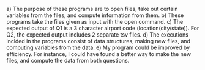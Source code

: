 a) The purpose of these programs are to open files, take out certain variables from the files, and compute information from them.
b) These programs take the files given as input with the open command. 
c) The expected output of Q1 is a 3 character airport code (location(city/state)). For Q2, the expected output includes 2 separate tsv files. 
d) The executions inclded in the programs consist of data structures, making new files, and computing variables from the data. 
e) My program could be improved by efficiency. For instance, I could have found a better way to make the new files, and compute the data from both questions. 
